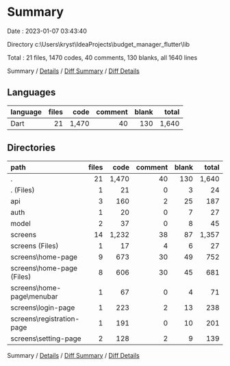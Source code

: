 # Summary

Date : 2023-01-07 03:43:40

Directory c:\\Users\\kryst\\IdeaProjects\\budget_manager_flutter\\lib

Total : 21 files,  1470 codes, 40 comments, 130 blanks, all 1640 lines

Summary / [Details](details.md) / [Diff Summary](diff.md) / [Diff Details](diff-details.md)

## Languages
| language | files | code | comment | blank | total |
| :--- | ---: | ---: | ---: | ---: | ---: |
| Dart | 21 | 1,470 | 40 | 130 | 1,640 |

## Directories
| path | files | code | comment | blank | total |
| :--- | ---: | ---: | ---: | ---: | ---: |
| . | 21 | 1,470 | 40 | 130 | 1,640 |
| . (Files) | 1 | 21 | 0 | 3 | 24 |
| api | 3 | 160 | 2 | 25 | 187 |
| auth | 1 | 20 | 0 | 7 | 27 |
| model | 2 | 37 | 0 | 8 | 45 |
| screens | 14 | 1,232 | 38 | 87 | 1,357 |
| screens (Files) | 1 | 17 | 4 | 6 | 27 |
| screens\\home-page | 9 | 673 | 30 | 49 | 752 |
| screens\\home-page (Files) | 8 | 606 | 30 | 45 | 681 |
| screens\\home-page\\menubar | 1 | 67 | 0 | 4 | 71 |
| screens\\login-page | 1 | 223 | 2 | 13 | 238 |
| screens\\registration-page | 1 | 191 | 0 | 10 | 201 |
| screens\\setting-page | 2 | 128 | 2 | 9 | 139 |

Summary / [Details](details.md) / [Diff Summary](diff.md) / [Diff Details](diff-details.md)
